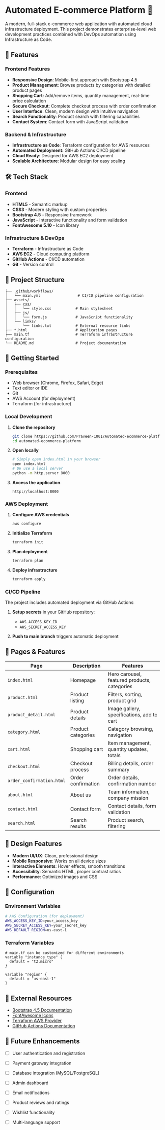 # Automated E-commerce Platform 🛒

A modern, full-stack e-commerce web application with automated cloud infrastructure deployment. This project demonstrates enterprise-level web development practices combined with DevOps automation using Infrastructure as Code.

## 🌟 Features

### Frontend Features
- **Responsive Design**: Mobile-first approach with Bootstrap 4.5
- **Product Management**: Browse products by categories with detailed product pages
- **Shopping Cart**: Add/remove items, quantity management, real-time price calculation
- **Secure Checkout**: Complete checkout process with order confirmation
- **User Interface**: Clean, modern design with intuitive navigation
- **Search Functionality**: Product search with filtering capabilities
- **Contact System**: Contact form with JavaScript validation

### Backend & Infrastructure
- **Infrastructure as Code**: Terraform configuration for AWS resources
- **Automated Deployment**: GitHub Actions CI/CD pipeline
- **Cloud Ready**: Designed for AWS EC2 deployment
- **Scalable Architecture**: Modular design for easy scaling

## 🛠️ Tech Stack

### Frontend
- **HTML5** - Semantic markup
- **CSS3** - Modern styling with custom properties
- **Bootstrap 4.5** - Responsive framework
- **JavaScript** - Interactive functionality and form validation
- **FontAwesome 5.10** - Icon library

### Infrastructure & DevOps
- **Terraform** - Infrastructure as Code
- **AWS EC2** - Cloud computing platform
- **GitHub Actions** - CI/CD automation
- **Git** - Version control

## 📁 Project Structure

```
├── .github/workflows/
│   └── main.yml                 # CI/CD pipeline configuration
├── assets/
│   ├── css/
│   │   └── style.css           # Main stylesheet
│   ├── js/
│   │   └── form.js             # JavaScript functionality
│   └── links/
│       └── links.txt           # External resource links
├── *.html                      # Application pages
├── main.tf                     # Terraform infrastructure configuration
└── README.md                   # Project documentation
```

## 🚀 Getting Started

### Prerequisites
- Web browser (Chrome, Firefox, Safari, Edge)
- Text editor or IDE
- Git
- AWS Account (for deployment)
- Terraform (for infrastructure)

### Local Development

1. **Clone the repository**
   ```bash
   git clone https://github.com/Praveen-1001/Automated-ecommerce-platform.git
   cd automated-ecommerce-platform
   ```

2. **Open locally**
   ```bash
   # Simply open index.html in your browser
   open index.html
   # OR use a local server
   python -m http.server 8000
   ```

3. **Access the application**
   ```
   http://localhost:8000
   ```

### AWS Deployment

1. **Configure AWS credentials**
   ```bash
   aws configure
   ```

2. **Initialize Terraform**
   ```bash
   terraform init
   ```

3. **Plan deployment**
   ```bash
   terraform plan
   ```

4. **Deploy infrastructure**
   ```bash
   terraform apply
   ```

### CI/CD Pipeline

The project includes automated deployment via GitHub Actions:

1. **Setup secrets** in your GitHub repository:
   - `AWS_ACCESS_KEY_ID`
   - `AWS_SECRET_ACCESS_KEY`

2. **Push to main branch** triggers automatic deployment

## 📱 Pages & Features

| Page | Description | Features |
|------|-------------|----------|
| `index.html` | Homepage | Hero carousel, featured products, categories |
| `product.html` | Product listing | Filters, sorting, product grid |
| `product_detail.html` | Product details | Image gallery, specifications, add to cart |
| `category.html` | Product categories | Category browsing, navigation |
| `cart.html` | Shopping cart | Item management, quantity updates, totals |
| `checkout.html` | Checkout process | Billing details, order summary |
| `order_confirmation.html` | Order confirmation | Order details, confirmation number |
| `about.html` | About us | Team information, company mission |
| `contact.html` | Contact form | Contact details, form validation |
| `search.html` | Search results | Product search, filtering |

## 🎨 Design Features

- **Modern UI/UX**: Clean, professional design
- **Mobile Responsive**: Works on all device sizes
- **Interactive Elements**: Hover effects, smooth transitions
- **Accessibility**: Semantic HTML, proper contrast ratios
- **Performance**: Optimized images and CSS

## 🔧 Configuration

### Environment Variables
```bash
# AWS Configuration (for deployment)
AWS_ACCESS_KEY_ID=your_access_key
AWS_SECRET_ACCESS_KEY=your_secret_key
AWS_DEFAULT_REGION=us-east-1
```

### Terraform Variables
```hcl
# main.tf can be customized for different environments
variable "instance_type" {
  default = "t2.micro"
}

variable "region" {
  default = "us-east-1"
}
```



## 🔗 External Resources

- [Bootstrap 4.5 Documentation](https://getbootstrap.com/docs/4.5/)
- [FontAwesome Icons](https://fontawesome.com/)
- [Terraform AWS Provider](https://registry.terraform.io/providers/hashicorp/aws/latest/docs)
- [GitHub Actions Documentation](https://docs.github.com/en/actions)

## 🚀 Future Enhancements

- [ ] User authentication and registration
- [ ] Payment gateway integration
- [ ] Database integration (MySQL/PostgreSQL)
- [ ] Admin dashboard
- [ ] Email notifications
- [ ] Product reviews and ratings
- [ ] Wishlist functionality
- [ ] Multi-language support


